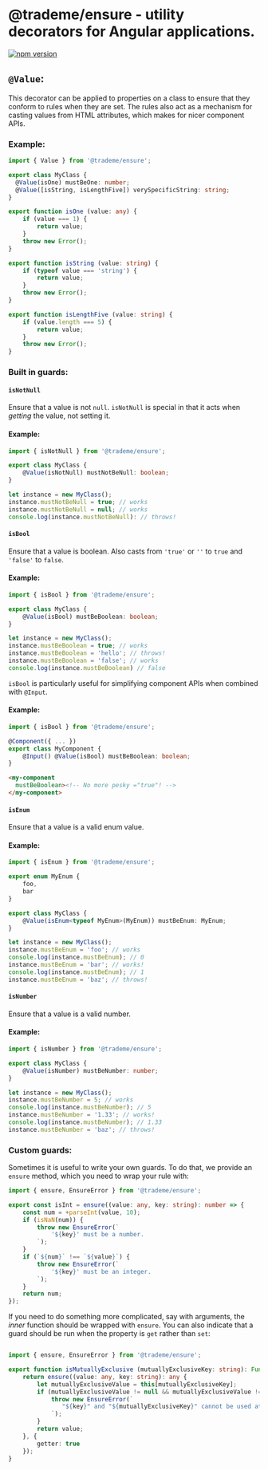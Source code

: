 # @trademe/ensure - utility decorators for Angular applications.

[![npm version](https://img.shields.io/npm/v/@trademe/ensure.svg)](https://www.npmjs.com/package/@trademe/ensure)

## `@Value`:

This decorator can be applied to properties on a class to ensure that they conform to rules when they are set. The rules also act as a mechanism for casting values from HTML attributes, which makes for nicer component APIs.

### Example:

```typescript
import { Value } from '@trademe/ensure';

export class MyClass {
  @Value(isOne) mustBeOne: number;
  @Value([isString, isLengthFive]) verySpecificString: string;
}

export function isOne (value: any) {
    if (value === 1) {
        return value;
    }
    throw new Error();
}

export function isString (value: string) {
    if (typeof value === 'string') {
        return value;
    }
    throw new Error();
}

export function isLengthFive (value: string) {
    if (value.length === 5) {
        return value;
    }
    throw new Error();
}
```

### Built in guards:

#### `isNotNull`

Ensure that a value is not `null`. `isNotNull` is special in that it acts when *getting* the value, not setting it.

#### Example:

```typescript
import { isNotNull } from '@trademe/ensure';

export class MyClass {
    @Value(isNotNull) mustNotBeNull: boolean;
}

let instance = new MyClass();
instance.mustNotBeNull = true; // works
instance.mustNotBeNull = null; // works
console.log(instance.mustNotBeNull): // throws!
```

#### `isBool`

Ensure that a value is boolean. Also casts from `'true'` or `''` to `true` and `'false'` to `false`.

#### Example:

```typescript
import { isBool } from '@trademe/ensure';

export class MyClass {
    @Value(isBool) mustBeBoolean: boolean;
}

let instance = new MyClass();
instance.mustBeBoolean = true; // works
instance.mustBeBoolean = 'hello'; // throws!
instance.mustBeBoolean = 'false'; // works
console.log(instance.mustBeBoolean) // false
```

`isBool` is particularly useful for simplifying component APIs when combined with `@Input`.

#### Example:

```typescript
import { isBool } from '@trademe/ensure';

@Component({ ... })
export class MyComponent {
    @Input() @Value(isBool) mustBeBoolean: boolean;
}
```

```html
<my-component
  mustBeBoolean><!-- No more pesky ="true"! -->
</my-component>
```

#### `isEnum`

Ensure that a value is a valid enum value.

#### Example:

```typescript
import { isEnum } from '@trademe/ensure';

export enum MyEnum {
    foo,
    bar
}

export class MyClass {
    @Value(isEnum<typeof MyEnum>(MyEnum)) mustBeEnum: MyEnum;
}

let instance = new MyClass();
instance.mustBeEnum = 'foo'; // works
console.log(instance.mustBeEnum); // 0
instance.mustBeEnum = 'bar'; // works!
console.log(instance.mustBeEnum); // 1
instance.mustBeEnum = 'baz'; // throws!
```

#### `isNumber`

Ensure that a value is a valid number.

#### Example:

```typescript
import { isNumber } from '@trademe/ensure';

export class MyClass {
    @Value(isNumber) mustBeNumber: number;
}

let instance = new MyClass();
instance.mustBeNumber = 5; // works
console.log(instance.mustBeNumber); // 5
instance.mustBeNumber = '1.33'; // works!
console.log(instance.mustBeNumber); // 1.33
instance.mustBeNumber = 'baz'; // throws!
```

### Custom guards:

Sometimes it is useful to write your own guards. To do that, we provide an `ensure` method, which you need to wrap your rule with:

```typescript
import { ensure, EnsureError } from '@trademe/ensure';

export const isInt = ensure((value: any, key: string): number => {
    const num = +parseInt(value, 10);
    if (isNaN(num)) {
        throw new EnsureError(`
            '${key}' must be a number.
        `);
    }
    if (`${num}` !== `${value}`) {
        throw new EnsureError(`
            '${key}' must be an integer.
        `);
    }
    return num;
});
```

If you need to do something more complicated, say with arguments, the *inner* function should be wrapped with `ensure`. You can also indicate that a guard should be run when the property is `get` rather than `set`:

```typescript

import { ensure, EnsureError } from '@trademe/ensure';

export function isMutuallyExclusive (mutuallyExclusiveKey: string): Function {
    return ensure((value: any, key: string): any {
        let mutuallyExclusiveValue = this[mutuallyExclusiveKey];
        if (mutuallyExclusiveValue != null && mutuallyExclusiveValue !== false) {
            throw new EnsureError(`
               "${key}" and "${mutuallyExclusiveKey}" cannot be used at the same time.
            `);
        }
        return value;
    }, {
        getter: true
    });
}
```